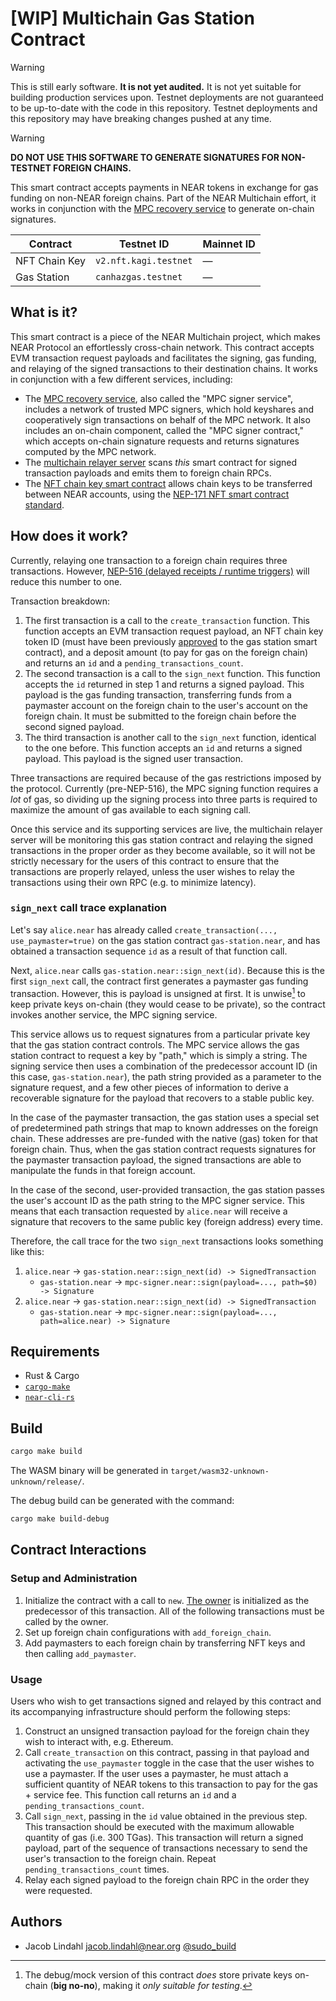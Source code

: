 # \[WIP] Multichain Gas Station Contract

> [!WARNING]
> This is still early software. **It is not yet audited.** It is not yet suitable for building production services upon. Testnet deployments are not guaranteed to be up-to-date with the code in this repository. Testnet deployments and this repository may have breaking changes pushed at any time.

> [!WARNING]
> **DO NOT USE THIS SOFTWARE TO GENERATE SIGNATURES FOR NON-TESTNET FOREIGN CHAINS.**

This smart contract accepts payments in NEAR tokens in exchange for gas funding on non-NEAR foreign chains. Part of the NEAR Multichain effort, it works in conjunction with the [MPC recovery service](https://github.com/near/mpc-recovery) to generate on-chain signatures.

| Contract      | Testnet ID            | Mainnet ID |
| ------------- | --------------------- | ---------- |
| NFT Chain Key | `v2.nft.kagi.testnet` | &mdash;    |
| Gas Station   | `canhazgas.testnet`   | &mdash;    |

## What is it?

This smart contract is a piece of the NEAR Multichain project, which makes NEAR Protocol an effortlessly cross-chain network. This contract accepts EVM transaction request payloads and facilitates the signing, gas funding, and relaying of the signed transactions to their destination chains. It works in conjunction with a few different services, including:

- The [MPC recovery service](https://github.com/near/mpc-recovery), also called the "MPC signer service", includes a network of trusted MPC signers, which hold keyshares and cooperatively sign transactions on behalf of the MPC network. It also includes an on-chain component, called the "MPC signer contract," which accepts on-chain signature requests and returns signatures computed by the MPC network.
- The [multichain relayer server](https://github.com/near/multichain-relayer-server) scans _this_ smart contract for signed transaction payloads and emits them to foreign chain RPCs.
- The [NFT chain key smart contract](./nft_key/) allows chain keys to be transferred between NEAR accounts, using the [NEP-171 NFT smart contract standard](https://nomicon.io/Standards/Tokens/NonFungibleToken/Core).

## How does it work?

Currently, relaying one transaction to a foreign chain requires three transactions. However, [NEP-516 (delayed receipts / runtime triggers)](https://github.com/near/NEPs/issues/516) will reduce this number to one.

Transaction breakdown:

1. The first transaction is a call to the `create_transaction` function. This function accepts an EVM transaction request payload, an NFT chain key token ID (must have been previously [approved](./nft_key/README.md#approvals) to the gas station smart contract), and a deposit amount (to pay for gas on the foreign chain) and returns an `id` and a `pending_transactions_count`.
2. The second transaction is a call to the `sign_next` function. This function accepts the `id` returned in step 1 and returns a signed payload. This payload is the gas funding transaction, transferring funds from a paymaster account on the foreign chain to the user's account on the foreign chain. It must be submitted to the foreign chain before the second signed payload.
3. The third transaction is another call to the `sign_next` function, identical to the one before. This function accepts an `id` and returns a signed payload. This payload is the signed user transaction.

Three transactions are required because of the gas restrictions imposed by the protocol. Currently (pre-NEP-516), the MPC signing function requires a _lot_ of gas, so dividing up the signing process into three parts is required to maximize the amount of gas available to each signing call.

Once this service and its supporting services are live, the multichain relayer server will be monitoring this gas station contract and relaying the signed transactions in the proper order as they become available, so it will not be strictly necessary for the users of this contract to ensure that the transactions are properly relayed, unless the user wishes to relay the transactions using their own RPC (e.g. to minimize latency).

### `sign_next` call trace explanation

Let's say `alice.near` has already called `create_transaction(..., use_paymaster=true)` on the gas station contract `gas-station.near`, and has obtained a transaction sequence `id` as a result of that function call.

Next, `alice.near` calls `gas-station.near::sign_next(id)`. Because this is the first `sign_next` call, the contract first generates a paymaster gas funding transaction. However, this is payload is unsigned at first. It is unwise[^unwise] to keep private keys on-chain (they would cease to be private), so the contract invokes another service, the MPC signing service.

[^unwise]: The debug/mock version of this contract _does_ store private keys on-chain (**big no-no**), making it _only suitable for testing_.

This service allows us to request signatures from a particular private key that the gas station contract controls. The MPC service allows the gas station contract to request a key by "path," which is simply a string. The signing service then uses a combination of the predecessor account ID (in this case, `gas-station.near`), the path string provided as a parameter to the signature request, and a few other pieces of information to derive a recoverable signature for the payload that recovers to a stable public key.

In the case of the paymaster transaction, the gas station uses a special set of predetermined path strings that map to known addresses on the foreign chain. These addresses are pre-funded with the native (gas) token for that foreign chain. Thus, when the gas station contract requests signatures for the paymaster transaction payload, the signed transactions are able to manipulate the funds in that foreign account.

In the case of the second, user-provided transaction, the gas station passes the user's account ID as the path string to the MPC signer service. This means that each transaction requested by `alice.near` will receive a signature that recovers to the same public key (foreign address) every time.

Therefore, the call trace for the two `sign_next` transactions looks something like this:

1. `alice.near` &rarr; `gas-station.near::sign_next(id) -> SignedTransaction`
   - `gas-station.near` &rarr; `mpc-signer.near::sign(payload=..., path=$0) -> Signature`
2. `alice.near` &rarr; `gas-station.near::sign_next(id) -> SignedTransaction`
   - `gas-station.near` &rarr; `mpc-signer.near::sign(payload=..., path=alice.near) -> Signature`

## Requirements

- Rust & Cargo
- [`cargo-make`](https://github.com/sagiegurari/cargo-make)
- [`near-cli-rs`](https://github.com/near/near-cli-rs)

## Build

```bash
cargo make build
```

The WASM binary will be generated in `target/wasm32-unknown-unknown/release/`.

The debug build can be generated with the command:

```bash
cargo make build-debug
```

## Contract Interactions

### Setup and Administration

1. Initialize the contract with a call to `new`. [The owner](https://github.com/near/near-sdk-contract-tools/blob/develop/src/owner.rs) is initialized as the predecessor of this transaction. All of the following transactions must be called by the owner.
2. Set up foreign chain configurations with `add_foreign_chain`.
3. Add paymasters to each foreign chain by transferring NFT keys and then calling `add_paymaster`.

### Usage

Users who wish to get transactions signed and relayed by this contract and its accompanying infrastructure should perform the following steps:

1. Construct an unsigned transaction payload for the foreign chain they wish to interact with, e.g. Ethereum.
2. Call `create_transaction` on this contract, passing in that payload and activating the `use_paymaster` toggle in the case that the user wishes to use a paymaster. If the user uses a paymaster, he must attach a sufficient quantity of NEAR tokens to this transaction to pay for the gas + service fee. This function call returns an `id` and a `pending_transactions_count`.
3. Call `sign_next`, passing in the `id` value obtained in the previous step. This transaction should be executed with the maximum allowable quantity of gas (i.e. 300 TGas). This transaction will return a signed payload, part of the sequence of transactions necessary to send the user's transaction to the foreign chain. Repeat `pending_transactions_count` times.
4. Relay each signed payload to the foreign chain RPC in the order they were requested.

## Authors

- Jacob Lindahl <jacob.lindahl@near.org> [@sudo_build](https://twitter.com/sudo_build)
